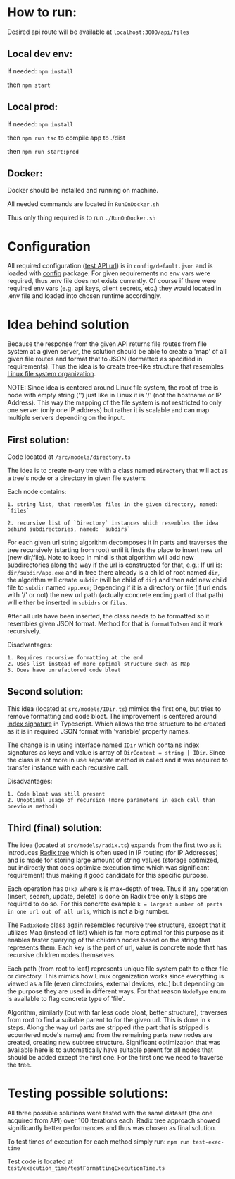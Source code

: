 # How to run:

Desired api route will be available at `localhost:3000/api/files`

## Local dev env:

If needed: `npm install`

then `npm start`


## Local prod:

If needed: `npm install`

then `npm run tsc` to compile app to ./dist

then `npm run start:prod`


## Docker:

Docker should be installed and running on machine.

All needed commands are located in `RunOnDocker.sh`

Thus only thing required is to run `./RunOnDocker.sh`

# Configuration

All required configuration ([test API url](https://rest-test-eight.vercel.app/api/test)) is in `config/default.json` and is loaded with [config](https://www.npmjs.com/package/config) package. 
For given requirements no env vars were required, thus .env file does not exists currently.
Of course if there were required env vars (e.g. api keys, client secrets, etc.) they would located in .env file and loaded into chosen runtime accordingly.

# Idea behind solution

Because the response from the given API returns file routes from file system at a given server, the solution should be able to create a 'map' of all given file routes and format that to JSON (formatted as specified in requirements).
Thus the idea is to create tree-like structure that resembles [Linux file system organization](https://medium.com/@jasurbek.go.dev/the-linux-filesystem-95673f4e3bd5).

NOTE: Since idea is centered around Linux file system, the root of tree is node with empty string ('') just like in Linux it is '/' (not the hostname or IP Address). This way the mapping of the file system is not restricted to only one server (only one IP address) but rather it is scalable and can map multiple servers depending on the input.

## First solution:

Code located at `/src/models/directory.ts`

The idea is to create n-ary tree with a class named `Directory` that will act as a tree's node or a directory in given file system:

Each node contains:

    1. string list, that resembles files in the given directory, named: `files`

    2. recursive list of `Directory` instances which resembles the idea behind subdirectories, named: `subdirs`

For each given url string algorithm decomposes it in parts and traverses the tree recursively (starting from root) until it finds the place to insert new url (new dir/file). Note to keep in mind is that algorithm will add new subdirectories along the way if the url is constructed for that, e.g.:
If url is: `dir/subdir/app.exe` and in tree there already is a child of root named `dir`, the algorithm will create `subdir` (will be child of `dir`) and then add new child file to `subdir` named `app.exe`;
Depending if it is a directory or file (if url ends with '/' or not) the new url path (actually concrete ending part of that path) will either be inserted in `subidrs` or `files`.

After all urls have been inserted, the class needs to be formatted so it resembles given JSON format. Method for that is `formatToJson` and it work recursively.

Disadvantages:
    
    1. Requires recursive formatting at the end
    2. Uses list instead of more optimal structure such as Map
    3. Does have unrefactored code bloat 

## Second solution:

This idea (located at `src/models/IDir.ts`) mimics the first one, but tries to remove formatting and code bloat. The improvement is centered around [index signature](https://www.typescriptlang.org/docs/handbook/interfaces.html) in Typescript. Which allows the tree structure to be created as it is in required JSON format with 'variable' property names.

The change is in using interface named `IDir` which contains index signatures as keys and value is array of `DirContent = string | IDir`.
Since the class is not more in use separate method is called and it was required to transfer instance with each recursive call.

Disadvantages:
    
    1. Code bloat was still present
    2. Unoptimal usage of recursion (more parameters in each call than previous method)

## Third (final) solution:

The idea (located at `src/models/radix.ts`) expands from the first two as it introduces [Radix tree](https://en.wikipedia.org/wiki/Radix_tree) which is often used in IP routing (for IP Addresses) and is made for storing large amount of string values (storage optimized, but indirectly that does optimize execution time which was significant requirement) thus making it good candidate for this specific purpose. 

Each operation has `O(k)` where `k` is max-depth of tree. Thus if any operation (insert, search, update, delete) is done on Radix tree only `k` steps are required to do so. For this concrete example `k = largest number of parts in one url out of all urls`, which is not a big number.

The `RadixNode` class again resembles recursive tree structure, except that it utilizes Map (instead of list) which is far more optimal for this purpose as it enables faster querying of the children nodes based on the string that represents them. Each key is the part of url, value is concrete node that has recursive children nodes themselves. 

Each path (from root to leaf) represents unique file system path to either file or directory. This mimics how Linux organization works since everything is viewed as a file (even directories, external devices, etc.) but depending on the purpose they are used in different ways. For that reason `NodeType` enum is available to flag concrete type of 'file'.

Algorithm, similarly (but with far less code bloat, better structure), traverses from root to find a suitable parent to for the given url. This is done in `k` steps. Along the way url parts are stripped (the part that is stripped is ecountered node's name) and from the remaining parts new nodes are created, creating new subtree structure. Significant optimization that was available here is to automatically have suitable parent for all nodes that should be added except the first one. For the first one we need to traverse the tree.

# Testing possible solutions:

All three possible solutions were tested with the same dataset (the one acquired from API) over 100 iterations each. Radix tree approach showed significantly better performances and thus was chosen as final solution.

To test times of execution for each method simply run: `npm run test-exec-time`

Test code is located at `test/execution_time/testFormattingExecutionTime.ts`



